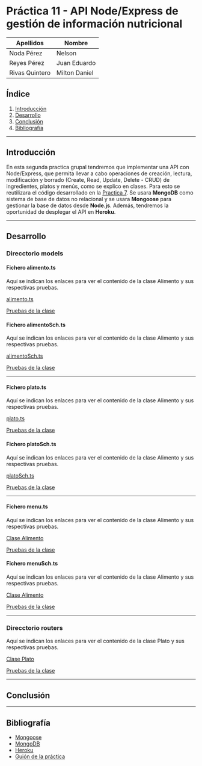 # Práctica 11 - API Node/Express de gestión de información nutricional

| Apellidos | Nombre |
| ------ | ------ |
| Noda Pérez| Nelson |
| Reyes Pérez| Juan Eduardo |
| Rivas Quintero| Milton Daniel |

## Índice

1. [Introducción](#intro)
2. [Desarrollo](#desarrollo)
3. [Conclusión](#conclu)
4. [Bibliografía](#biblio)

---------------------

## Introducción<a name="intro"></a>

En esta segunda practica grupal tendremos que implementar una API con Node/Express, que permita llevar a cabo operaciones de creación, lectura, modificación y borrado (Create, Read, Update, Delete - CRUD) de ingredientes, platos y menús, como se explico en clases. Para esto se reutilizara el código desarrollado en la [Practica 7](https://github.com/ULL-ESIT-INF-DSI-2021/ull-esit-inf-dsi-20-21-prct07-menu-datamodel-grupo-i.git). Se usara **MongoDB** como sistema de base de datos no relacional y se usara **Mongoose** para gestionar la base de datos desde **Node.js**. Además, tendremos la oportunidad de desplegar el API en **Heroku**.

---------------------

## Desarrollo<a name="desarrollo"></a>

### Direcctorio models

#### Fichero alimento.ts

Aquí se indican los enlaces para ver el contenido de la clase Alimento y sus respectivas pruebas.

[alimento.ts](https://github.com/ULL-ESIT-INF-DSI-2021/ull-esit-inf-dsi-20-21-prct11-menu-api-grupo-i/blob/main/src/models/alimento.ts)

[Pruebas de la clase](https://github.com/ULL-ESIT-INF-DSI-2021/ull-esit-inf-dsi-20-21-prct07-menu-datamodel-grupo-i/blob/master/tests/alimento.spec.ts)


#### Fichero alimentoSch.ts

Aquí se indican los enlaces para ver el contenido de la clase Alimento y sus respectivas pruebas.

[alimentoSch.ts](https://github.com/ULL-ESIT-INF-DSI-2021/ull-esit-inf-dsi-20-21-prct11-menu-api-grupo-i/blob/main/src/models/alimentoSch.ts)

[Pruebas de la clase](https://github.com/ULL-ESIT-INF-DSI-2021/ull-esit-inf-dsi-20-21-prct07-menu-datamodel-grupo-i/blob/master/tests/alimento.spec.ts)


---------------------

#### Fichero plato.ts

Aquí se indican los enlaces para ver el contenido de la clase Alimento y sus respectivas pruebas.

[plato.ts](https://github.com/ULL-ESIT-INF-DSI-2021/ull-esit-inf-dsi-20-21-prct11-menu-api-grupo-i/blob/main/src/models/plato.ts)

[Pruebas de la clase](https://github.com/ULL-ESIT-INF-DSI-2021/ull-esit-inf-dsi-20-21-prct07-menu-datamodel-grupo-i/blob/master/tests/alimento.spec.ts)


#### Fichero platoSch.ts

Aquí se indican los enlaces para ver el contenido de la clase Alimento y sus respectivas pruebas.

[platoSch.ts](https://github.com/ULL-ESIT-INF-DSI-2021/ull-esit-inf-dsi-20-21-prct11-menu-api-grupo-i/blob/main/src/models/platoSch.ts)

[Pruebas de la clase](https://github.com/ULL-ESIT-INF-DSI-2021/ull-esit-inf-dsi-20-21-prct07-menu-datamodel-grupo-i/blob/master/tests/alimento.spec.ts)

---------------------

#### Fichero menu.ts

Aquí se indican los enlaces para ver el contenido de la clase Alimento y sus respectivas pruebas.

[Clase Alimento](https://github.com/ULL-ESIT-INF-DSI-2021/ull-esit-inf-dsi-20-21-prct07-menu-datamodel-grupo-i/blob/master/src/alimento.ts)

[Pruebas de la clase](https://github.com/ULL-ESIT-INF-DSI-2021/ull-esit-inf-dsi-20-21-prct07-menu-datamodel-grupo-i/blob/master/tests/alimento.spec.ts)


#### Fichero menuSch.ts

Aquí se indican los enlaces para ver el contenido de la clase Alimento y sus respectivas pruebas.

[Clase Alimento](https://github.com/ULL-ESIT-INF-DSI-2021/ull-esit-inf-dsi-20-21-prct07-menu-datamodel-grupo-i/blob/master/src/alimento.ts)

[Pruebas de la clase](https://github.com/ULL-ESIT-INF-DSI-2021/ull-esit-inf-dsi-20-21-prct07-menu-datamodel-grupo-i/blob/master/tests/alimento.spec.ts)

---------------------
### Direcctorio routers



Aquí se indican los enlaces para ver el contenido de la clase Plato y sus respectivas pruebas.

[Clase Plato](https://github.com/ULL-ESIT-INF-DSI-2021/ull-esit-inf-dsi-20-21-prct07-menu-datamodel-grupo-i/blob/master/src/plato.ts)

[Pruebas de la clase](https://github.com/ULL-ESIT-INF-DSI-2021/ull-esit-inf-dsi-20-21-prct07-menu-datamodel-grupo-i/blob/master/tests/plato.spec.ts)


---------------------

## Conclusión<a name="conclu"></a>



---------------------

## Bibliografía <a name="biblio"></a>

- [Mongoose](https://mongoosejs.com/)
- [MongoDB](https://www.mongodb.com/es)
- [Heroku](https://www.heroku.com/)
- [Guión de la práctica](https://ull-esit-inf-dsi-2021.github.io/prct11-menu-api/)